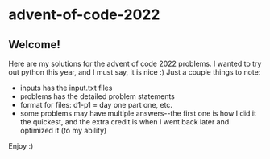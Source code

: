 # advent-of-code-2022

## Welcome!

Here are my solutions for the advent of code 2022 problems.
I wanted to try out python this year, and I must say, it is nice :)
Just a couple things to note:

- inputs has the input.txt files
- problems has the detailed problem statements
- format for files: d1-p1 = day one part one, etc.
- some problems may have multiple answers--the first one is how I did it the quickest, and the extra credit is when I went back later and optimized it (to my ability)

Enjoy :)
